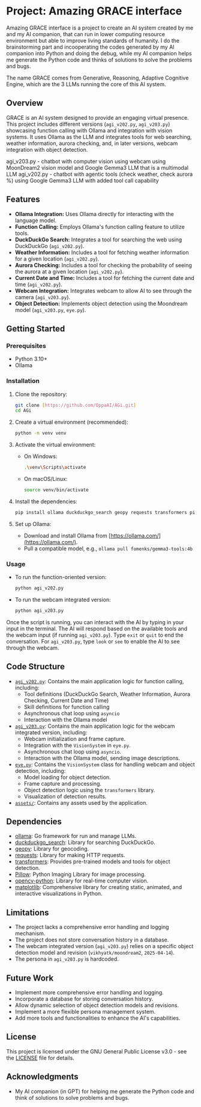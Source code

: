 # Project: Amazing GRACE interface

Amazing GRACE interface is a project to create an AI system created by me and my AI companion,
that can run in lower computing resource environment but able to improve living standards of humanity.
I do the brainstorming part and incooperating the codes generated by my AI companion into Python and doing the debug,
while my AI companion helps me generate the Python code and thinks of solutions to solve the problems and bugs.

The name GRACE comes from Generative, Reasoning, Adaptive Cognitive Engine, which are the 3 LLMs running the core of this AI system.

## Overview

GRACE is an AI system designed to provide an engaging virtual presence. This project includes different versions (`agi_v202.py`, `agi_v203.py`) showcasing function calling with Ollama and integration with vision systems. It uses Ollama as the LLM and integrates tools for web searching, weather information, aurora checking, and, in later versions, webcam integration with object detection.

agi_v203.py - chatbot with computer vision using webcam using MoonDream2 vision model and Google Gemma3 LLM that is a multimodal LLM
agi_v202.py - chatbot with agentic tools (check weather, check aurora %) using Google Gemma3 LLM with added tool call capability

## Features

*   **Ollama Integration:** Uses Ollama directly for interacting with the language model.
*   **Function Calling:** Employs Ollama's function calling feature to utilize tools.
*   **DuckDuckGo Search:** Integrates a tool for searching the web using DuckDuckGo (`agi_v202.py`).
*   **Weather Information:** Includes a tool for fetching weather information for a given location (`agi_v202.py`).
*   **Aurora Checking:** Includes a tool for checking the probability of seeing the aurora at a given location (`agi_v202.py`).
*   **Current Date and Time:** Includes a tool for fetching the current date and time (`agi_v202.py`).
*   **Webcam Integration:** Integrates webcam to allow AI to see through the camera (`agi_v203.py`).
*   **Object Detection:** Implements object detection using the Moondream model (`agi_v203.py`, `eye.py`).

## Getting Started

### Prerequisites

*   Python 3.10+
*   Ollama

### Installation

1.  Clone the repository:

    ```bash
    git clone [https://github.com/OppaAI/AGi.git]
    cd AGi
    ```
2.  Create a virtual environment (recommended):

    ```bash
    python -m venv venv
    ```
3.  Activate the virtual environment:

    *   On Windows:

        ```bash
        .\venv\Scripts\activate
        ```
    *   On macOS/Linux:

        ```bash
        source venv/bin/activate
        ```
4.  Install the dependencies:

    ```bash
    pip install ollama duckduckgo_search geopy requests transformers pillow opencv-python matplotlib
    ```
5.  Set up Ollama:
    *   Download and install Ollama from [https://ollama.com/](https://ollama.com/).
    *   Pull a compatible model, e.g., `ollama pull fomenks/gemma3-tools:4b`

### Usage

*   To run the function-oriented version:

    ```bash
    python agi_v202.py
    ```

*   To run the webcam integrated version:

    ```bash
    python agi_v203.py
    ```

Once the script is running, you can interact with the AI by typing in your input in the terminal. The AI will respond based on the available tools and the webcam input (if running `agi_v203.py`). Type `exit` or `quit` to end the conversation. For `agi_v203.py`, type `look` or `see` to enable the AI to see through the webcam.

## Code Structure

*   [`agi_v202.py`](https://github.com/OppaAI/AGi/blob/main/agi_v202.py): Contains the main application logic for function calling, including:
    *   Tool definitions (DuckDuckGo Search, Weather Information, Aurora Checking, Current Date and Time)
    *   Skill definitions for function calling
    *   Asynchronous chat loop using `asyncio`
    *   Interaction with the Ollama model
*   [`agi_v203.py`](https://github.com/OppaAI/AGi/blob/main/agi_v203.py): Contains the main application logic for the webcam integrated version, including:
    *   Webcam initialization and frame capture.
    *   Integration with the `VisionSystem` in `eye.py`.
    *   Asynchronous chat loop using `asyncio`.
    *   Interaction with the Ollama model, sending image descriptions.
*   [`eye.py`](https://github.com/OppaAI/AGi/blob/main/eye.py): Contains the `VisionSystem` class for handling webcam and object detection, including:
    *   Model loading for object detection.
    *   Frame capture and processing.
    *   Object detection logic using the `transformers` library.
    *   Visualization of detection results.
*   [`assets/`](https://github.com/OppaAI/AGi/blob/main/assets/): Contains any assets used by the application.

## Dependencies

*   [ollama](https://github.com/jmorganca/ollama): Go framework for run and manage LLMs.
*   [duckduckgo_search](https://github.com/deedy5/duckduckgo_search): Library for searching DuckDuckGo.
*   [geopy](https://geopy.readthedocs.io/en/stable/): Library for geocoding.
*   [requests](https://requests.readthedocs.io/en/latest/): Library for making HTTP requests.
*   [transformers](https://huggingface.co/docs/transformers/index): Provides pre-trained models and tools for object detection.
*   [Pillow](https://pillow.readthedocs.io/en/stable/): Python Imaging Library for image processing.
*   [opencv-python](https://opencv.org/): Library for real-time computer vision.
*   [matplotlib](https://matplotlib.org/): Comprehensive library for creating static, animated, and interactive visualizations in Python.

## Limitations

*   The project lacks a comprehensive error handling and logging mechanism.
*   The project does not store conversation history in a database.
*   The webcam integrated version (`agi_v203.py`) relies on a specific object detection model and revision (`vikhyatk/moondream2`, `2025-04-14`).
*   The persona in `agi_v203.py` is hardcoded.

## Future Work

*   Implement more comprehensive error handling and logging.
*   Incorporate a database for storing conversation history.
*   Allow dynamic selection of object detection models and revisions.
*   Implement a more flexible persona management system.
*   Add more tools and functionalities to enhance the AI's capabilities.

## License

This project is licensed under the GNU General Public License v3.0 - see the [LICENSE](https://github.com/OppaAI/AGi/blob/main/LICENSE) file for details.

## Acknowledgments

*   My AI companion (in GPT) for helping me generate the Python code and think of solutions to solve problems and bugs.
